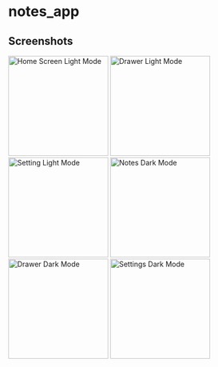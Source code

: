 # notes_app

## Screenshots
<img src="https://github.com/user-attachments/assets/6ec934c5-eb5d-4ee9-8ca5-53039bcf7c48" width="200" alt="Home Screen Light Mode"/>
<img src="https://github.com/user-attachments/assets/61c3f53a-c5cf-42ff-b500-3e87ffa1636f" width="200" alt="Drawer Light Mode"/>
<img src="https://github.com/user-attachments/assets/ff21f481-487e-4ace-901a-1e369b4d6951" width="200" alt="Setting Light Mode"/>
<img src="https://github.com/user-attachments/assets/c544f49c-e9b1-440e-9ab0-b8fd928512da" width="200" alt="Notes Dark Mode"/>
<img src="https://github.com/user-attachments/assets/4c7e6f28-73a0-436a-891a-81cc52b6a7cc" width="200" alt="Drawer Dark Mode"/>
<img src="https://github.com/user-attachments/assets/47b2a3af-35a9-4249-ad55-bed8d6637d72" width="200" alt="Settings Dark Mode"/>
